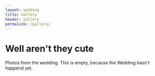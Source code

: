 ```yaml
---
layout: wedding
title: Gallery
header: Gallery
permalink: /gallery/
---
```


# Well aren't they cute
Photos from the wedding. This is empty, because the Wedding hasn't happend yet. 

